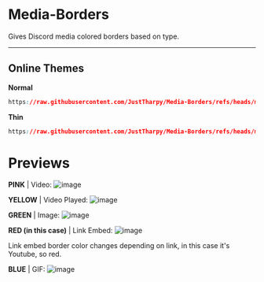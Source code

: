 # Media-Borders
Gives Discord media colored borders based on type.

--------------------------------------------------------------------------------------------------------

Online Themes
-
**Normal**

```CSS
https://raw.githubusercontent.com/JustTharpy/Media-Borders/refs/heads/main/Media%20Borders.css
```

**Thin**
```CSS
https://raw.githubusercontent.com/JustTharpy/Media-Borders/refs/heads/main/Media%20Borders%20-%20Thin.css
```


# Previews
**PINK** | Video:
![image](https://github.com/user-attachments/assets/7cdcca00-d4f5-49a4-acb3-ad5ca17bde1a)

**YELLOW** | Video Played:
![image](https://github.com/user-attachments/assets/3fb578f9-6fe7-4695-a331-ac8211997a7d)

**GREEN** | Image:
![image](https://github.com/user-attachments/assets/e56d3f8b-b64f-4764-a2d9-bee950fd2b22)

**RED (in this case)** | Link Embed:
![image](https://github.com/user-attachments/assets/8d3b5e10-01d6-404b-98df-2002a89f2ca9)

Link embed border color changes depending on link, in this case it's Youtube, so red.

**BLUE** | GIF:
![image](https://github.com/user-attachments/assets/d409ba63-3ee0-44c7-b5dd-93de7defba33)


